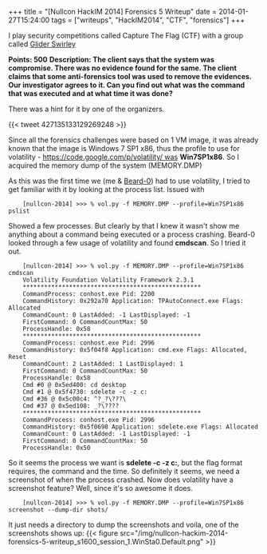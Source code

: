 +++
title = "[Nullcon HackIM 2014] Forensics 5 Writeup"
date = 2014-01-27T15:24:00
tags = ["writeups", "HackIM2014", "CTF", "forensics"]
+++

I play security competitions called Capture The Flag (CTF) with a
group called [Glider Swirley](http://gliderswirley.org)

**Points: 500**
**Description: The client says that the system was compromise. There was no evidence found for the same. The client claims that some anti-forensics tool was used to remove the evidences. Our investigator agrees to it. Can you find out what was the command that was executed and at what time it was done?**

There was a hint for it by one of the organizers.

{{< tweet 427135133129269248 >}}

Since all the forensics challenges were based on 1 VM image, it was already known that the image is Windows 7 SP1 x86, thus the profile to use for volatility - https://code.google.com/p/volatility/ was **Win7SP1x86**. So I acquired the memory dump of the system (MEMORY.DMP)

As this was the first time we (me & [Beard-0](https://twitter.com/Maxthatsme)) had to use volatility, I tried to get familiar with it by looking at the process list. Issued with

```shell-session
    [nullcon-2014] >>> % vol.py -f MEMORY.DMP --profile=Win7SP1x86 pslist
```

Showed a few processes. But clearly by that I knew it wasn't show me anything about a command being executed or a process crashing. Beard-0 looked through a few usage of volatility and found **cmdscan**. So I tried it out.

```shell-session
    [nullcon-2014] >>> % vol.py -f MEMORY.DMP --profile=Win7SP1x86 cmdscan 
    Volatility Foundation Volatility Framework 2.3.1
    **************************************************
    CommandProcess: conhost.exe Pid: 2200
    CommandHistory: 0x292a70 Application: TPAutoConnect.exe Flags: Allocated
    CommandCount: 0 LastAdded: -1 LastDisplayed: -1
    FirstCommand: 0 CommandCountMax: 50
    ProcessHandle: 0x58
    **************************************************
    CommandProcess: conhost.exe Pid: 2996
    CommandHistory: 0x5f04f8 Application: cmd.exe Flags: Allocated, Reset
    CommandCount: 2 LastAdded: 1 LastDisplayed: 1
    FirstCommand: 0 CommandCountMax: 50
    ProcessHandle: 0x58
    Cmd #0 @ 0x5ed400: cd desktop
    Cmd #1 @ 0x5f4730: sdelete -c -z c:
    Cmd #36 @ 0x5c00c4: ^?_?\???\
    Cmd #37 @ 0x5ed108: _?\????
    **************************************************
    CommandProcess: conhost.exe Pid: 2996
    CommandHistory: 0x5f0698 Application: sdelete.exe Flags: Allocated
    CommandCount: 0 LastAdded: -1 LastDisplayed: -1
    FirstCommand: 0 CommandCountMax: 50
    ProcessHandle: 0x50
```

So it seems the process we want is **sdelete -c -z c:**, but the flag format requires, the command and the time. So definitely it seems, we need a screenshot of when the process crashed. Now does volatility have a screenshot feature? Well, since it's so awesome it does.

```shell-session
    [nullcon-2014] >>> % vol.py -f MEMORY.DMP --profile=Win7SP1x86 screenshot --dump-dir shots/
```

It just needs a directory to dump the screenshots and voila, one of
the screenshots shows up:
{{< figure src="/img/nullcon-hackim-2014-forensics-5-writeup_s1600_session_1.WinSta0.Default.png" >}}
